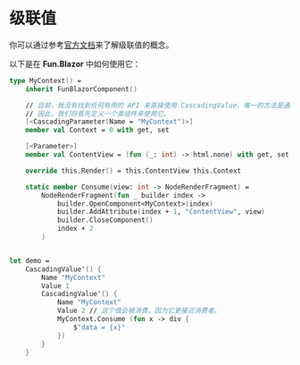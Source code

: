 # 级联值

你可以通过参考[官方文档](https://docs.microsoft.com/zh-cn/aspnet/core/blazor/components/cascading-values-and-parameters?view=aspnetcore-6.0)来了解级联值的概念。

以下是在 **Fun.Blazor** 中如何使用它：

```fsharp
type MyContext() =
    inherit FunBlazorComponent()

    // 目前，我没有找到任何有用的 API 来直接使用 CascadingValue，唯一的方法是通过属性。 
    // 因此，我们将首先定义一个类组件来使用它。
    [<CascadingParameter(Name = "MyContext")>]
    member val Context = 0 with get, set

    [<Parameter>]
    member val ContentView = (fun (_: int) -> html.none) with get, set

    override this.Render() = this.ContentView this.Context

    static member Consume(view: int -> NodeRenderFragment) =
        NodeRenderFragment(fun _ builder index ->
            builder.OpenComponent<MyContext>(index)
            builder.AddAttribute(index + 1, "ContentView", view)
            builder.CloseComponent()
            index + 2
        )


let demo =
    CascadingValue'() {
        Name "MyContext"
        Value 1
        CascadingValue'() {
            Name "MyContext"
            Value 2 // 这个值会被消费，因为它更接近消费者。
            MyContext.Consume (fun x -> div {
                $"data = {x}"
            })
        }
    }
```
